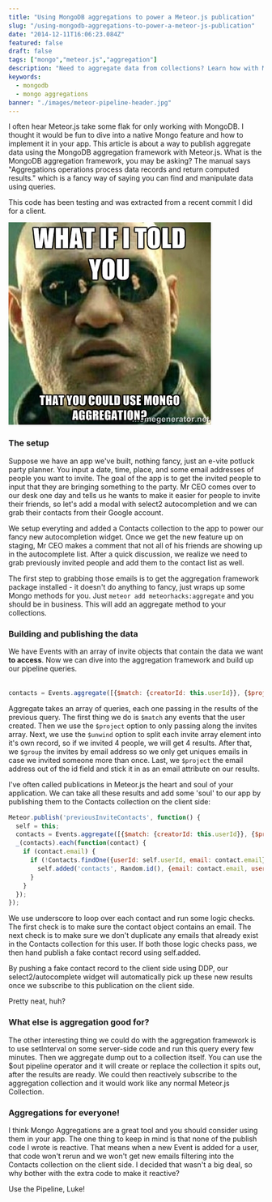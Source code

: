 ```yaml
---
title: "Using MongoDB aggregations to power a Meteor.js publication"
slug: "/using-mongodb-aggregations-to-power-a-meteor-js-publication"
date: "2014-12-11T16:06:23.084Z"
featured: false
draft: false
tags: ["mongo","meteor.js","aggregation"]
description: "Need to aggregate data from collections? Learn how with Meteor.js and Mongo."
keywords:
  - mongodb
  - mongo aggregations
banner: "./images/meteor-pipeline-header.jpg"
---
```


I often hear Meteor.js take some flak for only working with MongoDB. I thought it would be fun to dive into a native Mongo feature and how to implement it in your app. This article is about a way to publish aggregate data using the MongoDB aggregation framework with Meteor.js. What is the MongoDB aggregation framework, you may be asking? The manual says "Aggregations operations process data records and return computed results." which is a fancy way of saying you can find and manipulate data using queries.

This code has been testing and was extracted from a recent commit I did for a client.

![mongo-aggregate-meme](./images/aggregation-meme.jpg)

### The setup

Suppose we have an app we've built, nothing fancy, just an e-vite potluck party planner. You input a date, time, place, and some email addresses of people you want to invite. The goal of the app is to get the invited people to input that they are bringing something to the party. Mr CEO comes over to our desk one day and tells us he wants to make it easier for people to invite their friends, so let's add a modal with select2 autocompletion and we can grab their contacts from their Google account.

We setup everyting and added a Contacts collection to the app to power our fancy new autocompletion widget. Once we get the new feature up on staging, Mr CEO makes a comment that not all of his friends are showing up in the autocomplete list. After a quick discussion, we realize we need to grab previously invited people and add them to the contact list as well.

The first step to grabbing those emails is to get the aggregation framework package installed - it doesn't do anything to fancy, just wraps up some Mongo methods for you. Just `meteor add meteorhacks:aggregate` and you should be in business. This will add an aggregate method to your collections.

### Building and publishing the data

We have Events with an array of invite objects that contain the data we want **to access**. Now we can dive into the aggregation framework and build up our pipeline queries.

```javascript

contacts = Events.aggregate([{$match: {creatorId: this.userId}}, {$project: {invites: 1}}, { $unwind : "$invites" }, {$group: {_id: {email: "$invites.email"}}}, {$project: {email: "$_id.email"}}])

```

Aggregate takes an array of queries, each one passing in the results of the previous query. The first thing we do is `$match` any events that the user created. Then we use the `$project` option to only passing along the invites array. Next, we use the `$unwind` option to split each invite array element into it's own record, so if we invited 4 people, we will get 4 results. After that, we `$group` the invites by email address so we only get uniques emails in case we invited someone more than once. Last, we `$project` the email address out of the id field and stick it in as an email attribute on our results.

I've often called publications in Meteor.js the heart and soul of your application. We can take all these results and add some 'soul' to our app by publishing them to the Contacts collection on the client side:

``` javascript
Meteor.publish('previousInviteContacts', function() {
  self = this;
  contacts = Events.aggregate([{$match: {creatorId: this.userId}}, {$project: {invites: 1}}, { $unwind : "$invites" }, {$group: {_id: {email: "$invites.email"}}}, {$project: {email: "$_id.email"}}])
  _(contacts).each(function(contact) {
    if (contact.email) {
      if (!Contacts.findOne({userId: self.userId, email: contact.email})) {
        self.added('contacts', Random.id(), {email: contact.email, userId: self.userId, name: ''});
      }
    }
  });
});
```
We use underscore to loop over each contact and run some logic checks. The first check is to make sure the contact object contains an email. The next check is to make sure we don't duplicate any emails that already exist in the Contacts collection for this user. If both those logic checks pass, we then hand publish a fake contact record using self.added.

By pushing a fake contact record to the client side using DDP, our select2/autocomplete widget will automatically pick up these new results once we subscribe to this publication on the client side.

Pretty neat, huh?

### What else is aggregation good for?

The other interesting thing we could do with the aggregation framework is to use setInterval on some server-side code and run this query every few minutes. Then we aggregate dump out to a collection itself. You can use the $out pipeline operator and it will create or replace the collection it spits out, after the results are ready. We could then reactively subscribe to the aggregation collection and it would work like any normal Meteor.js Collection.

### Aggregations for everyone!

I think Mongo Aggregations are a great tool and you should consider using them in your app. The one thing to keep in mind is that none of the publish code I wrote is reactive. That means when a new Event is added for a user, that code won't rerun and we won't get new emails filtering into the Contacts collection on the client side. I decided that wasn't a big deal, so why bother with the extra code to make it reactive?

Use the Pipeline, Luke!
